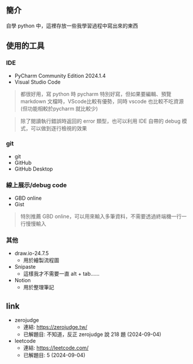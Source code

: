 ## 簡介
自學 python 中，這裡存放一些我學習過程中寫出來的東西

## 使用的工具
### IDE
- PyCharm Community Edition 2024.1.4
- Visual Studio Code
> 都很好用，寫 python 時 pycharm 特別好寫，但如果要編輯、預覽 markdown 文檔時，VScode比較有優勢，同時 vscode 也比較不吃資源(但功能相較於pycharm 就比較少)

> 除了閱讀執行錯誤時返回的 error 類型，也可以利用 IDE 自帶的 debug 模式，可以做到逐行檢視的效果

### git
- git
- GitHub
- GitHub Desktop

### 線上展示/debug code
- GBD online
- Gist
> 特別推薦 GBD online，可以用來輸入多筆資料，不需要透過終端機一行一行慢慢輸入

### 其他
- draw.io-24.7.5
    - 用於繪製流程圖
- Snipaste
    - 這樣我才不需要一直 alt + tab......
- Notion
    - 用於整理筆記

## link
- zerojudge
  - 連結: https://zerojudge.tw/
  - 已解題目: 不知道，反正 zerojudge 說 218 題 (2024-09-04)
- leetcode
  - 連結: https://leetcode.com/
  - 已解題目: 5 (2024-09-04)